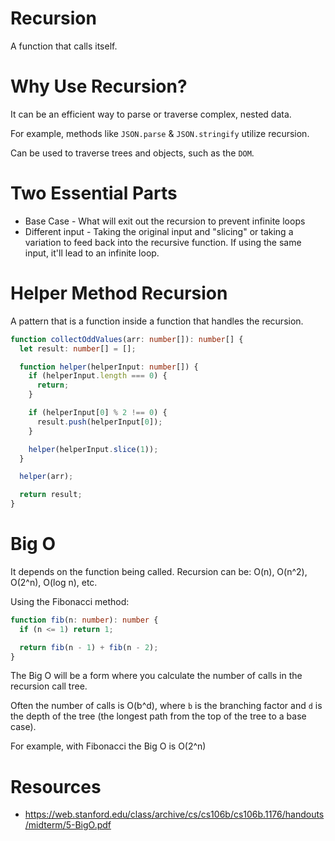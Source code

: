 # Recursion

A function that calls itself.

# Why Use Recursion?

It can be an efficient way to parse or traverse complex, nested data.

For example, methods like `JSON.parse` & `JSON.stringify` utilize recursion.

Can be used to traverse trees and objects, such as the `DOM`.

# Two Essential Parts

- Base Case - What will exit out the recursion to prevent infinite loops
- Different input - Taking the original input and "slicing" or taking a variation to feed back into the recursive function. If using the same input, it'll lead to an infinite loop.

# Helper Method Recursion

A pattern that is a function inside a function that handles the recursion.

```typescript
function collectOddValues(arr: number[]): number[] {
  let result: number[] = [];

  function helper(helperInput: number[]) {
    if (helperInput.length === 0) {
      return;
    }

    if (helperInput[0] % 2 !== 0) {
      result.push(helperInput[0]);
    }

    helper(helperInput.slice(1));
  }

  helper(arr);

  return result;
}
```

# Big O

It depends on the function being called. Recursion can be: O(n), O(n^2), O(2^n), O(log n), etc.

Using the Fibonacci method:

```typescript
function fib(n: number): number {
  if (n <= 1) return 1;

  return fib(n - 1) + fib(n - 2);
}
```

The Big O will be a form where you calculate the number of calls in the recursion call tree.

Often the number of calls is O(b^d), where `b` is the branching factor and `d` is the depth of the tree (the longest path from the top of the tree to a base case).

For example, with Fibonacci the Big O is O(2^n)

# Resources

- https://web.stanford.edu/class/archive/cs/cs106b/cs106b.1176/handouts/midterm/5-BigO.pdf
